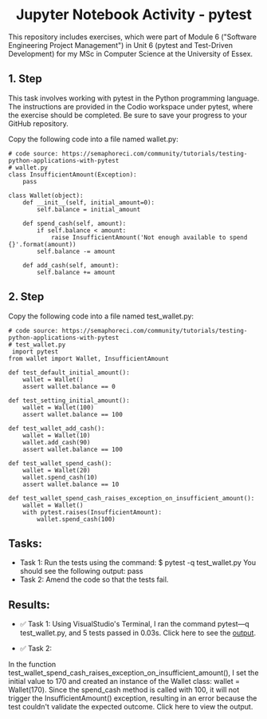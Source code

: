 <h1 align = "center"> Jupyter Notebook Activity - pytest </h1>

This repository includes exercises, which were part of Module 6 ("Software Engineering Project Management") in Unit 6 (pytest and Test-Driven Development) for my MSc in Computer Science at the University of Essex.

## 1. Step

This task involves working with pytest in the Python programming language. The instructions are provided in the Codio workspace under pytest, where the exercise should be completed. Be sure to save your progress to your GitHub repository.

Copy the following code into a file named wallet.py:

```
# code source: https://semaphoreci.com/community/tutorials/testing-python-applications-with-pytest
# wallet.py
class InsufficientAmount(Exception):
    pass
  
class Wallet(object):
    def __init__(self, initial_amount=0):
        self.balance = initial_amount
 
    def spend_cash(self, amount):
        if self.balance < amount:
            raise InsufficientAmount('Not enough available to spend {}'.format(amount))
        self.balance -= amount
 
    def add_cash(self, amount):
        self.balance += amount
```

## 2. Step

Copy the following code into a file named test_wallet.py:

```
# code source: https://semaphoreci.com/community/tutorials/testing-python-applications-with-pytest
# test_wallet.py
 import pytest
from wallet import Wallet, InsufficientAmount

def test_default_initial_amount():
    wallet = Wallet()
    assert wallet.balance == 0
 
def test_setting_initial_amount():
    wallet = Wallet(100)
    assert wallet.balance == 100
 
def test_wallet_add_cash():
    wallet = Wallet(10)
    wallet.add_cash(90)
    assert wallet.balance == 100
 
def test_wallet_spend_cash():
    wallet = Wallet(20)
    wallet.spend_cash(10)
    assert wallet.balance == 10
 
def test_wallet_spend_cash_raises_exception_on_insufficient_amount():
    wallet = Wallet()
    with pytest.raises(InsufficientAmount):
        wallet.spend_cash(100)
```

## Tasks:

- Task 1: Run the tests using the command: $ pytest -q test_wallet.py You should see the following output: pass
- Task 2: Amend the code so that the tests fail.

## Results:


- ✅ Task 1:
  Using VisualStudio's Terminal, I ran the command pytest—q test_wallet.py, and 5 tests passed in 0.03s. Click here to see the [output]((https://github.com/busilas/SEPM_UoE/blob/main/Unit06/pytestPage/assets/test.PNG)).

- ✅ Task 2:
  
In the function test_wallet_spend_cash_raises_exception_on_insufficient_amount(), I set the initial value to 170 and created an instance of the Wallet class: wallet = Wallet(170). Since the spend_cash method is called with 100, it will not trigger the InsufficientAmount() exception, resulting in an error because the test couldn't validate the expected outcome. Click here to view the output.
